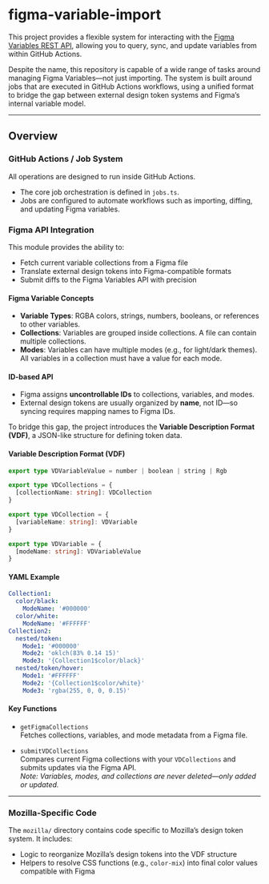 # figma-variable-import

This project provides a flexible system for interacting with the [Figma Variables REST API](https://www.figma.com/developers/api#variables), allowing you to query, sync, and update variables from within GitHub Actions.

Despite the name, this repository is capable of a wide range of tasks around managing Figma Variables—not just importing. The system is built around jobs that are executed in GitHub Actions workflows, using a unified format to bridge the gap between external design token systems and Figma’s internal variable model.

---

## Overview

### GitHub Actions / Job System

All operations are designed to run inside GitHub Actions.

- The core job orchestration is defined in `jobs.ts`.
- Jobs are configured to automate workflows such as importing, diffing, and updating Figma variables.

### Figma API Integration

This module provides the ability to:

- Fetch current variable collections from a Figma file
- Translate external design tokens into Figma-compatible formats
- Submit diffs to the Figma Variables API with precision

#### Figma Variable Concepts

- **Variable Types**: RGBA colors, strings, numbers, booleans, or references to other variables.
- **Collections**: Variables are grouped inside collections. A file can contain multiple collections.
- **Modes**: Variables can have multiple modes (e.g., for light/dark themes). All variables in a collection must have a value for each mode.

#### ID-based API

- Figma assigns **uncontrollable IDs** to collections, variables, and modes.
- External design tokens are usually organized by **name**, not ID—so syncing requires mapping names to Figma IDs.

To bridge this gap, the project introduces the **Variable Description Format (VDF)**, a JSON-like structure for defining token data.

#### Variable Description Format (VDF)

```ts
export type VDVariableValue = number | boolean | string | Rgb

export type VDCollections = {
  [collectionName: string]: VDCollection
}

export type VDCollection = {
  [variableName: string]: VDVariable
}

export type VDVariable = {
  [modeName: string]: VDVariableValue
}
```

#### YAML Example

```yaml
Collection1:
  color/black:
    ModeName: '#000000'
  color/white:
    ModeName: '#FFFFFF'
Collection2:
  nested/token:
    Mode1: '#000000'
    Mode2: 'oklch(83% 0.14 15)'
    Mode3: '{Collection1$color/black}'
  nested/token/hover:
    Mode1: '#FFFFFF'
    Mode2: '{Collection1$color/white}'
    Mode3: 'rgba(255, 0, 0, 0.15)'
```

#### Key Functions

- `getFigmaCollections`  
  Fetches collections, variables, and mode metadata from a Figma file.

- `submitVDCollections`  
  Compares current Figma collections with your `VDCollections` and submits updates via the Figma API.  
  *Note: Variables, modes, and collections are never deleted—only added or updated.*

---

### Mozilla-Specific Code

The `mozilla/` directory contains code specific to Mozilla’s design token system. It includes:

- Logic to reorganize Mozilla’s design tokens into the VDF structure
- Helpers to resolve CSS functions (e.g., `color-mix`) into final color values compatible with Figma
